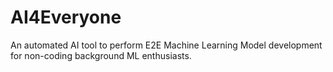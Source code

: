 # AI4Everyone
An automated AI tool to perform E2E Machine Learning Model development for non-coding background ML enthusiasts. 

